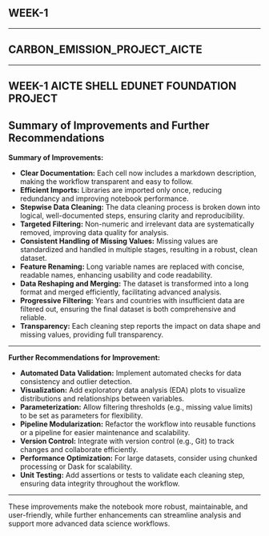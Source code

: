 ## WEEK-1
---
## CARBON_EMISSION_PROJECT_AICTE
---
**WEEK-1 AICTE SHELL EDUNET FOUNDATION PROJECT**
---
## Summary of Improvements and Further Recommendations

**Summary of Improvements:**

- **Clear Documentation:** Each cell now includes a markdown description, making the workflow transparent and easy to follow.
- **Efficient Imports:** Libraries are imported only once, reducing redundancy and improving notebook performance.
- **Stepwise Data Cleaning:** The data cleaning process is broken down into logical, well-documented steps, ensuring clarity and reproducibility.
- **Targeted Filtering:** Non-numeric and irrelevant data are systematically removed, improving data quality for analysis.
- **Consistent Handling of Missing Values:** Missing values are standardized and handled in multiple stages, resulting in a robust, clean dataset.
- **Feature Renaming:** Long variable names are replaced with concise, readable names, enhancing usability and code readability.
- **Data Reshaping and Merging:** The dataset is transformed into a long format and merged efficiently, facilitating advanced analysis.
- **Progressive Filtering:** Years and countries with insufficient data are filtered out, ensuring the final dataset is both comprehensive and reliable.
- **Transparency:** Each cleaning step reports the impact on data shape and missing values, providing full transparency.
---
**Further Recommendations for Improvement:**

- **Automated Data Validation:** Implement automated checks for data consistency and outlier detection.
- **Visualization:** Add exploratory data analysis (EDA) plots to visualize distributions and relationships between variables.
- **Parameterization:** Allow filtering thresholds (e.g., missing value limits) to be set as parameters for flexibility.
- **Pipeline Modularization:** Refactor the workflow into reusable functions or a pipeline for easier maintenance and scalability.
- **Version Control:** Integrate with version control (e.g., Git) to track changes and collaborate efficiently.
- **Performance Optimization:** For large datasets, consider using chunked processing or Dask for scalability.
- **Unit Testing:** Add assertions or tests to validate each cleaning step, ensuring data integrity throughout the workflow.
---
These improvements make the notebook more robust, maintainable, and user-friendly, while further enhancements can streamline analysis and support more advanced data science workflows.
